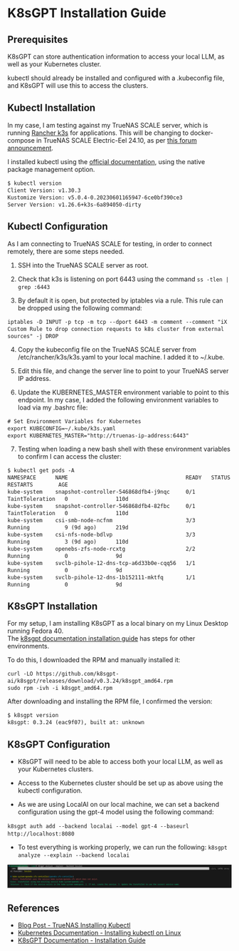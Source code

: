 # K8sGPT Installation Guide

## Prerequisites

K8sGPT can store authentication information to access your local LLM, as well as your Kubernetes cluster.

kubectl should already be installed and configured with a .kubeconfig file, and K8sGPT will use this to access the clusters.

## Kubectl Installation

In my case, I am testing against my TrueNAS SCALE server, which is running [Rancher k3s](https://www.rancher.com/products/k3s) for applications. This will be changing to docker-compose in TrueNAS SCALE Electric-Eel 24.10, as per [this forum announcement](https://forums.truenas.com/t/the-future-of-electric-eel-and-apps/5409).

I installed kubectl using the [official documentation](https://kubernetes.io/docs/tasks/tools/install-kubectl-linux/#install-using-native-package-management), using the native package management option.

```
$ kubectl version
Client Version: v1.30.3
Kustomize Version: v5.0.4-0.20230601165947-6ce0bf390ce3
Server Version: v1.26.6+k3s-6a894050-dirty
```

## Kubectl Configuration

As I am connecting to TrueNAS SCALE for testing, in order to connect remotely, there are some steps needed.

1. SSH into the TrueNAS SCALE server as root.

2. Check that k3s is listening on port 6443 using the command `ss -tlen | grep :6443`

3. By default it is open, but protected by iptables via a rule.  This rule can be dropped using the following command:

```
iptables -D INPUT -p tcp -m tcp --dport 6443 -m comment --comment "iX Custom Rule to drop connection requests to k8s cluster from external sources" -j DROP
```

4. Copy the kubeconfig file on the TrueNAS SCALE server from /etc/rancher/k3s/k3s.yaml to your local machine. I added it to ~/.kube.

5. Edit this file, and change the server line to point to your TrueNAS server IP address.

6. Update the KUBERNETES_MASTER environment variable to point to this endpoint.  In my case, I added the following environment variables to load via my .bashrc file:

```
# Set Environment Variables for Kubernetes
export KUBECONFIG=~/.kube/k3s.yaml
export KUBERNETES_MASTER="http://truenas-ip-address:6443"
```

7. Testing when loading a new bash shell with these environment variables to confirm I can access the cluster:

```
$ kubectl get pods -A
NAMESPACE      NAME                                     READY   STATUS            RESTARTS        AGE
kube-system    snapshot-controller-546868dfb4-j9nqc     0/1     TaintToleration   0               110d
kube-system    snapshot-controller-546868dfb4-82fbc     0/1     TaintToleration   0               110d
kube-system    csi-smb-node-ncfnm                       3/3     Running           9 (9d ago)      219d
kube-system    csi-nfs-node-bdlvp                       3/3     Running           3 (9d ago)      110d
kube-system    openebs-zfs-node-rcxtg                   2/2     Running           0               9d
kube-system    svclb-pihole-12-dns-tcp-a6d33b0e-cqq56   1/1     Running           0               9d
kube-system    svclb-pihole-12-dns-1b152111-mktfq       1/1     Running           0               9d
```

## K8sGPT Installation

For my setup, I am installing K8sGPT as a local binary on my Linux Desktop running Fedora 40.  
The [k8sgpt documentation installation guide](https://docs.k8sgpt.ai/getting-started/installation/) has steps for other environments.

To do this, I downloaded the RPM and manually installed it:

```
curl -LO https://github.com/k8sgpt-ai/k8sgpt/releases/download/v0.3.24/k8sgpt_amd64.rpm
sudo rpm -ivh -i k8sgpt_amd64.rpm
```

After downloading and installing the RPM file, I confirmed the version:

```
$ k8sgpt version
k8sgpt: 0.3.24 (eac9f07), built at: unknown
```

## K8sGPT Configuration

* K8sGPT will need to be able to access both your local LLM, as well as your Kubernetes clusters.

* Access to the Kubernetes cluster should be set up as above using the kubectl configuration.

* As we are using LocalAI on our local machine, we can set a backend configuration using the gpt-4 model using the following command:

`k8sgpt auth add --backend localai --model gpt-4 --baseurl http://localhost:8080`

* To test everything is working properly, we can run the following: `k8sgpt analyze --explain --backend localai`

![k8sgpt analyze](../media-assets/k8sgpt-test1.png)

## References

* [Blog Post - TrueNAS Installing Kubectl](https://sbulav.github.io/truenas/truenas-installing-kubectl/)
* [Kubernetes Documentation - Installing kubectl on Linux](https://kubernetes.io/docs/tasks/tools/install-kubectl-linux/)
* [K8sGPT Documentation - Installation Guide](https://docs.k8sgpt.ai/getting-started/installation/)
